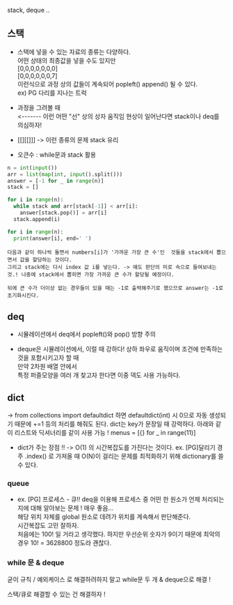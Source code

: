 stack, deque ..


## 스택
- 스택에 넣을 수 있는 자료의 종류는 다양하다.   
어떤 상태의 최종값을 넣을 수도 있지만   
[0,0,0,0,0,0,0]    
[0,0,0,0,0,0,7]    
이런식으로 과정 상의 값들이 계속되어 popleft() append() 될 수 있다.   
ex) PG 다리를 지나는 트럭   

- 과정을 그려볼 때   
<------- 이런 어떤 "선" 상의 상자 움직임 현상이 일어난다면 stack이나 deq를 의심하자!

- [[][[]]] -> 이런 종류의 문제 stack 유리

- 오큰수 : while문과 stack 활용
```python
n = int(input())
arr = list(map(int, input().split()))
answer = [-1 for _ in range(n)]
stack = []

for i in range(n):
  while stack and arr[stack[-1]] < arr[i]: 
    answer[stack.pop()] = arr[i]
  stack.append(i)

for i in range(n):
  print(answer[i], end=' ')
```
```
다음과 같이 하나씩 돌면서 numbers[i]가 '가까운 가장 큰 수'인  것들을 stack에서 뽑으면서 값을 할당하는 것이다.
그리고 stack에는 다시 index 값 i를 넣는다. -> 얘도 판단의 미로 속으로 들여보내는 것.! 나중에 stack에서 뽑히면 가장 가까운 큰 수가 할당될 예정이다.

뒤에 큰 수가 더이상 없는 경우들이 있을 때는 -1로 출력해주기로 했으므로 answer는 -1로 초기화시킨다.
```
## deq
- 시뮬레이션에서 deq에서 popleft()와 pop() 방향 주의

- deque은 시뮬레이션에서, 이럴 때 강하다! 상하 좌우로 움직이며 조건에 만족하는 것을 포함시키고자 할 때    
만약 2차원 배열 안에서    
특정 퍼즐모양을 여러 개 찾고자 한다면 이중 덱도 사용 가능하다.

## dict
-> from collections import defaultdict
하면 defaultdict(int) 시 0으로 자동 생성되기 때문에 +=1 등의 처리를 해줘도 된다.
dict는 key가 문장일 때 강력하다.
아래와 같이 리스트와 딕셔너리를 같이 사용 가능 !
menus = [{} for _ in range(11)]

- dict가 주는 장점 !! -> O(1) 의 시간복잡도를 가진다는 것이다.
ex. [PG]달리기 경주 
.index() 로 가져올 때 O(N)이 걸리는 문제를 최적화하기 위해 dictionary를 쓸 수 있다. 

### queue
- ex. [PG] 프로세스 - 큐!!
deq을 이용해 프로세스 중 어떤 한 원소가 언제 처리되는지에 대해 알아보는 문제 ! 매우 좋음...   
해당 위치 자체를 global 원소로 데려가 위치를 계속해서 판단해준다.    
시간복잡도 고민 잘하자.    
처음에는 100! 일 거라고 생각했다. 하지만 우선순위 숫자가 9이기 때문에 최악의 경우 10! = 3628800 정도라 괜찮다.

### while 문 & deque
굳이 규칙 / 예외케이스 로 해결하려하지 말고 while문 두 개 & deque으로 해결 !   

스택/큐로 해결할 수 있는 건 해결하자 !   
